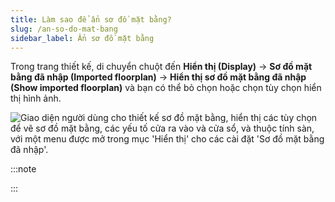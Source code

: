 ```yaml
---
title: Làm sao để ẩn sơ đồ mặt bằng?
slug: /an-so-do-mat-bang
sidebar_label: Ẩn sơ đồ mặt bằng
---
```


Trong trang thiết kế, di chuyển chuột đến **Hiển thị (Display)** -> **Sơ đồ mặt bằng đã nhập (Imported floorplan)** -> **Hiển thị sơ đồ mặt bằng đã nhập (Show imported floorplan)** và bạn có thể bỏ chọn hoặc chọn tùy chọn hiển thị hình ảnh.

![Giao diện người dùng cho thiết kế sơ đồ mặt bằng, hiển thị các tùy chọn để vẽ sơ đồ mặt bằng, các yếu tố cửa ra vào và cửa sổ, và thuộc tính sàn, với một menu được mở trong mục 'Hiển thị' cho các cài đặt 'Sơ đồ mặt bằng đã nhập'.](https://storage.googleapis.com/jegavn_kb/image_jegavn/14.1.png)

:::note

:::